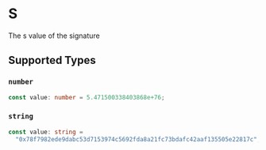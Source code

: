# S

The s value of the signature


## Supported Types

### `number`

```typescript
const value: number = 5.471500338403868e+76;
```

### `string`

```typescript
const value: string =
  "0x78f7982ede9dabc53d7153974c5692fda8a21fc73bdafc42aaf135505e22817c";
```

